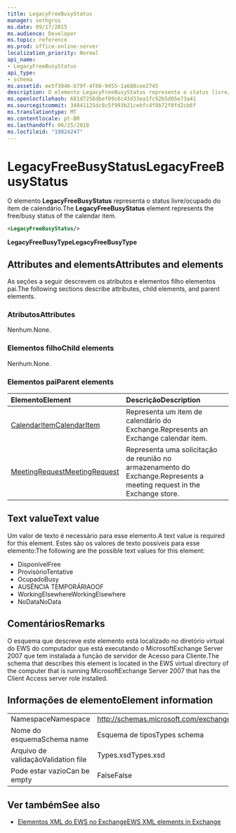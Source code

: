 ```yaml
---
title: LegacyFreeBusyStatus
manager: sethgros
ms.date: 09/17/2015
ms.audience: Developer
ms.topic: reference
ms.prod: office-online-server
localization_priority: Normal
api_name:
- LegacyFreeBusyStatus
api_type:
- schema
ms.assetid: ee5f3046-b79f-4f68-9455-1a688cee2745
description: O elemento LegacyFreeBusyStatus representa o status livre/ocupado do item de calendário.
ms.openlocfilehash: 681d7256dbef09c6c43d33ea1fc92b5d05e73a41
ms.sourcegitcommit: 34041125dc8c5f993b21cebfc4f8b72f0fd2cb6f
ms.translationtype: MT
ms.contentlocale: pt-BR
ms.lasthandoff: 06/25/2018
ms.locfileid: "19824247"
---
```

# <a name="legacyfreebusystatus"></a><span data-ttu-id="8ff0c-103">LegacyFreeBusyStatus</span><span class="sxs-lookup"><span data-stu-id="8ff0c-103">LegacyFreeBusyStatus</span></span>

<span data-ttu-id="8ff0c-104">O elemento **LegacyFreeBusyStatus** representa o status livre/ocupado do item de calendário.</span><span class="sxs-lookup"><span data-stu-id="8ff0c-104">The **LegacyFreeBusyStatus** element represents the free/busy status of the calendar item.</span></span> 
  
```xml
<LegacyFreeBusyStatus/>
```

<span data-ttu-id="8ff0c-105">**LegacyFreeBusyType**</span><span class="sxs-lookup"><span data-stu-id="8ff0c-105">**LegacyFreeBusyType**</span></span>

## <a name="attributes-and-elements"></a><span data-ttu-id="8ff0c-106">Attributes and elements</span><span class="sxs-lookup"><span data-stu-id="8ff0c-106">Attributes and elements</span></span>

<span data-ttu-id="8ff0c-107">As seções a seguir descrevem os atributos e elementos filho elementos pai.</span><span class="sxs-lookup"><span data-stu-id="8ff0c-107">The following sections describe attributes, child elements, and parent elements.</span></span>
  
### <a name="attributes"></a><span data-ttu-id="8ff0c-108">Atributos</span><span class="sxs-lookup"><span data-stu-id="8ff0c-108">Attributes</span></span>

<span data-ttu-id="8ff0c-109">Nenhum.</span><span class="sxs-lookup"><span data-stu-id="8ff0c-109">None.</span></span>
  
### <a name="child-elements"></a><span data-ttu-id="8ff0c-110">Elementos filho</span><span class="sxs-lookup"><span data-stu-id="8ff0c-110">Child elements</span></span>

<span data-ttu-id="8ff0c-111">Nenhum.</span><span class="sxs-lookup"><span data-stu-id="8ff0c-111">None.</span></span>
  
### <a name="parent-elements"></a><span data-ttu-id="8ff0c-112">Elementos pai</span><span class="sxs-lookup"><span data-stu-id="8ff0c-112">Parent elements</span></span>

|<span data-ttu-id="8ff0c-113">**Elemento**</span><span class="sxs-lookup"><span data-stu-id="8ff0c-113">**Element**</span></span>|<span data-ttu-id="8ff0c-114">**Descrição**</span><span class="sxs-lookup"><span data-stu-id="8ff0c-114">**Description**</span></span>|
|:-----|:-----|
|[<span data-ttu-id="8ff0c-115">CalendarItem</span><span class="sxs-lookup"><span data-stu-id="8ff0c-115">CalendarItem</span></span>](calendaritem.md) <br/> |<span data-ttu-id="8ff0c-116">Representa um item de calendário do Exchange.</span><span class="sxs-lookup"><span data-stu-id="8ff0c-116">Represents an Exchange calendar item.</span></span>  <br/> |
|[<span data-ttu-id="8ff0c-117">MeetingRequest</span><span class="sxs-lookup"><span data-stu-id="8ff0c-117">MeetingRequest</span></span>](meetingrequest.md) <br/> |<span data-ttu-id="8ff0c-118">Representa uma solicitação de reunião no armazenamento do Exchange.</span><span class="sxs-lookup"><span data-stu-id="8ff0c-118">Represents a meeting request in the Exchange store.</span></span>  <br/> |
   
## <a name="text-value"></a><span data-ttu-id="8ff0c-119">Text value</span><span class="sxs-lookup"><span data-stu-id="8ff0c-119">Text value</span></span>

<span data-ttu-id="8ff0c-120">Um valor de texto é necessário para esse elemento.</span><span class="sxs-lookup"><span data-stu-id="8ff0c-120">A text value is required for this element.</span></span> <span data-ttu-id="8ff0c-121">Estes são os valores de texto possíveis para esse elemento:</span><span class="sxs-lookup"><span data-stu-id="8ff0c-121">The following are the possible text values for this element:</span></span>
  
- <span data-ttu-id="8ff0c-122">Disponível</span><span class="sxs-lookup"><span data-stu-id="8ff0c-122">Free</span></span> 
- <span data-ttu-id="8ff0c-123">Provisório</span><span class="sxs-lookup"><span data-stu-id="8ff0c-123">Tentative</span></span>
- <span data-ttu-id="8ff0c-124">Ocupado</span><span class="sxs-lookup"><span data-stu-id="8ff0c-124">Busy</span></span>
- <span data-ttu-id="8ff0c-125">AUSÊNCIA TEMPORÁRIA</span><span class="sxs-lookup"><span data-stu-id="8ff0c-125">OOF</span></span>
- <span data-ttu-id="8ff0c-126">WorkingElsewhere</span><span class="sxs-lookup"><span data-stu-id="8ff0c-126">WorkingElsewhere</span></span>
- <span data-ttu-id="8ff0c-127">NoData</span><span class="sxs-lookup"><span data-stu-id="8ff0c-127">NoData</span></span>
    
## <a name="remarks"></a><span data-ttu-id="8ff0c-128">Comentários</span><span class="sxs-lookup"><span data-stu-id="8ff0c-128">Remarks</span></span>

<span data-ttu-id="8ff0c-129">O esquema que descreve este elemento está localizado no diretório virtual do EWS do computador que está executando o MicrosoftExchange Server 2007 que tem instalada a função de servidor de Acesso para Cliente.</span><span class="sxs-lookup"><span data-stu-id="8ff0c-129">The schema that describes this element is located in the EWS virtual directory of the computer that is running MicrosoftExchange Server 2007 that has the Client Access server role installed.</span></span>
  
## <a name="element-information"></a><span data-ttu-id="8ff0c-130">Informações de elemento</span><span class="sxs-lookup"><span data-stu-id="8ff0c-130">Element information</span></span>

|||
|:-----|:-----|
|<span data-ttu-id="8ff0c-131">Namespace</span><span class="sxs-lookup"><span data-stu-id="8ff0c-131">Namespace</span></span>  <br/> |http://schemas.microsoft.com/exchange/services/2006/types  <br/> |
|<span data-ttu-id="8ff0c-132">Nome do esquema</span><span class="sxs-lookup"><span data-stu-id="8ff0c-132">Schema name</span></span>  <br/> |<span data-ttu-id="8ff0c-133">Esquema de tipos</span><span class="sxs-lookup"><span data-stu-id="8ff0c-133">Types schema</span></span>  <br/> |
|<span data-ttu-id="8ff0c-134">Arquivo de validação</span><span class="sxs-lookup"><span data-stu-id="8ff0c-134">Validation file</span></span>  <br/> |<span data-ttu-id="8ff0c-135">Types.xsd</span><span class="sxs-lookup"><span data-stu-id="8ff0c-135">Types.xsd</span></span>  <br/> |
|<span data-ttu-id="8ff0c-136">Pode estar vazio</span><span class="sxs-lookup"><span data-stu-id="8ff0c-136">Can be empty</span></span>  <br/> |<span data-ttu-id="8ff0c-137">False</span><span class="sxs-lookup"><span data-stu-id="8ff0c-137">False</span></span>  <br/> |
   
## <a name="see-also"></a><span data-ttu-id="8ff0c-138">Ver também</span><span class="sxs-lookup"><span data-stu-id="8ff0c-138">See also</span></span>

- [<span data-ttu-id="8ff0c-139">Elementos XML do EWS no Exchange</span><span class="sxs-lookup"><span data-stu-id="8ff0c-139">EWS XML elements in Exchange</span></span>](ews-xml-elements-in-exchange.md)

